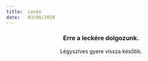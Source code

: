 ```yaml
---
title:  Lecke
date:   03/06/2018
---
```


### <center>Erre a leckére dolgozunk.</center>
<center>Légyszíves gyere vissza később.</center>